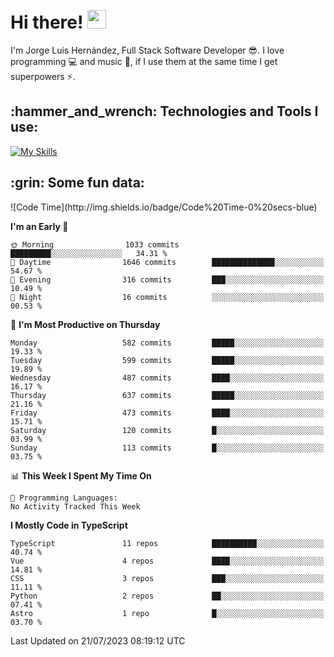 <h1 align="left">
 <abc>
  <br>Hi there! <img src="https://user-images.githubusercontent.com/42378118/110234147-e3259600-7f4e-11eb-95be-0c4047144dea.gif" width="30"><br>
 </abc>
</h1>

I'm Jorge Luis Hernández, Full Stack Software Developer :sunglasses:. I love programming :computer: and music :musical_score:, if I use them at the same time I get superpowers :zap:. 


<h2 align="left">:hammer_and_wrench: Technologies and Tools I use:</h2>

[![My Skills](https://skillicons.dev/icons?i=js,ts,html,css,py,vue,react,next,nest,postgres,mysql)](https://skillicons.dev)

<h2 align="left">:grin: Some fun data:</h2>
<!--START_SECTION:waka-->
![Code Time](http://img.shields.io/badge/Code%20Time-0%20secs-blue)

**I'm an Early 🐤** 

```text
🌞 Morning                1033 commits        █████████░░░░░░░░░░░░░░░░   34.31 % 
🌆 Daytime                1646 commits        ██████████████░░░░░░░░░░░   54.67 % 
🌃 Evening                316 commits         ███░░░░░░░░░░░░░░░░░░░░░░   10.49 % 
🌙 Night                  16 commits          ░░░░░░░░░░░░░░░░░░░░░░░░░   00.53 % 
```
📅 **I'm Most Productive on Thursday** 

```text
Monday                   582 commits         █████░░░░░░░░░░░░░░░░░░░░   19.33 % 
Tuesday                  599 commits         █████░░░░░░░░░░░░░░░░░░░░   19.89 % 
Wednesday                487 commits         ████░░░░░░░░░░░░░░░░░░░░░   16.17 % 
Thursday                 637 commits         █████░░░░░░░░░░░░░░░░░░░░   21.16 % 
Friday                   473 commits         ████░░░░░░░░░░░░░░░░░░░░░   15.71 % 
Saturday                 120 commits         █░░░░░░░░░░░░░░░░░░░░░░░░   03.99 % 
Sunday                   113 commits         █░░░░░░░░░░░░░░░░░░░░░░░░   03.75 % 
```


📊 **This Week I Spent My Time On** 

```text
💬 Programming Languages: 
No Activity Tracked This Week
```

**I Mostly Code in TypeScript** 

```text
TypeScript               11 repos            ██████████░░░░░░░░░░░░░░░   40.74 % 
Vue                      4 repos             ████░░░░░░░░░░░░░░░░░░░░░   14.81 % 
CSS                      3 repos             ███░░░░░░░░░░░░░░░░░░░░░░   11.11 % 
Python                   2 repos             ██░░░░░░░░░░░░░░░░░░░░░░░   07.41 % 
Astro                    1 repo              █░░░░░░░░░░░░░░░░░░░░░░░░   03.70 % 
```




 Last Updated on 21/07/2023 08:19:12 UTC
<!--END_SECTION:waka-->
